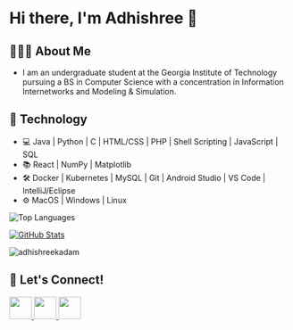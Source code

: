 <!--[![Typing SVG](https://readme-typing-svg.herokuapp.com?font=Architects+Daughter&color=00779A&size=35&lines=Hi+there,+I'm+Adhishree!)](https://git.io/typing-svg)-->
# Hi there, I'm Adhishree 👋

## 👩🏻‍💻 About Me
- I am an undergraduate student at the Georgia Institute of Technology pursuing a BS in Computer Science with a concentration in Information Internetworks and Modeling & Simulation.

## 📱 Technology

- 💻 Java | Python | C | HTML/CSS | PHP | Shell Scripting | JavaScript | SQL
- 📚 React | NumPy | Matplotlib
- 🛠️ Docker | Kubernetes | MySQL | Git | Android Studio | VS Code | IntelliJ/Eclipse
- ⚙️ MacOS | Windows | Linux

![Top Languages](https://github-readme-stats.vercel.app/api/top-langs/?username=adhishreekadam&hide_progress=true&theme=shadow_blue)

[![GitHub Stats](https://github-readme-stats.vercel.app/api?username=adhishreekadam&theme=shadow_blue&hide=commits,stars&show=prs_merged&show_icons=true)](https://github.com/adhishreekadam/github-readme-stats)

<p><img align="center" src="https://github-readme-streak-stats.herokuapp.com/?user=adhishreekadam&theme=shadow_blue"  alt="adhishreekadam" /></p>

## 🤝 Let's Connect!

<a href="mailto:kadam.adhishree@gmail.com">
    <img src="https://raw.githubusercontent.com/FortAwesome/Font-Awesome/6.x/svgs/solid/envelope.svg" width="40" height="40">
</a>
<a href="https://www.linkedin.com/in/adhishreekadam/" target="_blank">
    <img src="https://raw.githubusercontent.com/FortAwesome/Font-Awesome/6.x/svgs/brands/linkedin.svg" width="40" height="40">
</a>
<a href="https://adhishree.netlify.app/" target="_blank">
    <img src="https://raw.githubusercontent.com/FortAwesome/Font-Awesome/6.x/svgs/solid/suitcase.svg" width="40" height="40">
</a>






<!--
**adhishreekadam/adhishreekadam** is a ✨ _special_ ✨ repository because its `README.md` (this file) appears on your GitHub profile.

Here are some ideas to get you started:

- 🔭 I’m currently working on ...
- 🌱 I’m currently learning ...
- 👯 I’m looking to collaborate on ...
- 🤔 I’m looking for help with ...
- 💬 Ask me about ...
- 📫 How to reach me: ...
- 😄 Pronouns: ...
- ⚡ Fun fact: ...
-->
